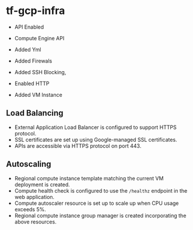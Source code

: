 # tf-gcp-infra

- API Enabled

- Compute Engine API

- Added Yml

- Added Firewals

- Added SSH Blocking,

-  Enabled HTTP

-  Added VM Instance


## Load Balancing

- External Application Load Balancer is configured to support HTTPS protocol.
- SSL certificates are set up using Google-managed SSL certificates.
- APIs are accessible via HTTPS protocol on port 443.

## Autoscaling

- Regional compute instance template matching the current VM deployment is created.
- Compute health check is configured to use the `/healthz` endpoint in the web application.
- Compute autoscaler resource is set up to scale up when CPU usage exceeds 5%.
- Regional compute instance group manager is created incorporating the above resources.


